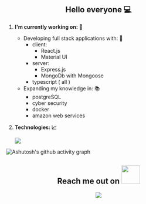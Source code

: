 <h2 align="center">
      Hello everyone 💻
</h2>
    

1. **I'm currently working on: 🔭**

      - Developing full stack applications with: 🗼
        - client: 
          - React.js
          - Material UI
        - server: 
          - Express.js
          - MongoDb with Mongoose
        - typescript ( all )
      - Expanding my knowledge in: 📚
        - postgreSQL
        - cyber security
        - docker
        - amazon web services
2. **Technologies: 📈**

      <img src = "https://github-readme-stats.vercel.app/api/top-langs/?username=devKica&langs_count=3&layout=compact&theme=dark">

<p align = "center">
      
![Ashutosh's github activity graph](https://activity-graph.herokuapp.com/graph?username=devKica&custom_title=DevKica's%20Contribution%20Graph&hide_border=true&theme=react-dark)

</p>   

<h2 align="center">Reach me out on <img src="https://media0.giphy.com/media/jqNPzdTTxQfOgOqpO4/source.gif" width="50"></h2>

<p align="center">

<a href="mailto: devKica777@gmail.com">
    <img src="https://img.shields.io/badge/-devKica777-c14438?style=flat-square&logo=Gmail&logoColor=white&link=mailto:ritikpr307@gmail.com"/>
</a>
   
</p>
